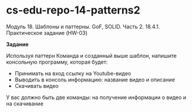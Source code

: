 # cs-edu-repo-14-patterns2
Модуль 18. Шаблоны и паттерны. GoF, SOLID. Часть 2. 18.4.1. Практическое задание (HW-03)

**Задание**

Используя паттерн Команда и созданный выше шаблон, напишите консольную
 программу, которая будет:
 - Принимать на вход ссылку на  Youtube-видео
 - Выводить в консоль информацию: название видео и описание
 - Скачивать видео

У вас должно быть две команды:
 на получение информации о видео и на скачивание
